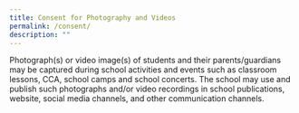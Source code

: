 ```yaml
---
title: Consent for Photography and Videos
permalink: /consent/
description: ""
---
```


Photograph(s) or video image(s) of students and their parents/guardians may be captured during school activities and events such as classroom lessons, CCA, school camps and school concerts. The school may use and publish such photographs and/or video recordings in school publications, website, social media channels, and other communication channels.